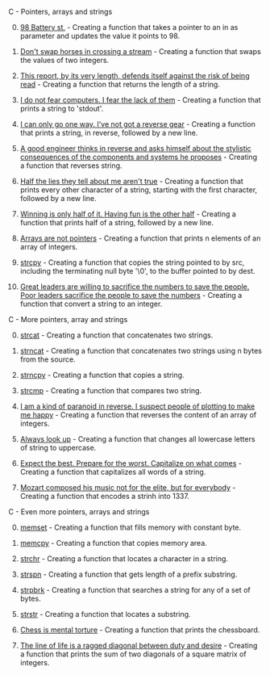 C - Pointers, arrays and strings

0. [98 Battery st.](https://github.com/hewsontrinh526/holbertonschool-low_level_programming/blob/master/pointers_arrays_strings/0-reset_to_98.c) - Creating a function that takes a pointer to an in as parameter and updates the value it points to 98.

1. [Don't swap horses in crossing a stream](https://github.com/hewsontrinh526/holbertonschool-low_level_programming/blob/master/pointers_arrays_strings/1-swap.c) - Creating a function that swaps the values of two integers.

2. [This report, by its very length, defends itself against the risk of being read](https://github.com/hewsontrinh526/holbertonschool-low_level_programming/blob/master/pointers_arrays_strings/2-strlen.c) - Creating a function that returns the length of a string.

3. [I do not fear computers. I fear the lack of them](https://github.com/hewsontrinh526/holbertonschool-low_level_programming/blob/master/pointers_arrays_strings/3-puts.c) - Creating a function that prints a string to 'stdout'.

4. [I can only go one way. I've not got a reverse gear](https://github.com/hewsontrinh526/holbertonschool-low_level_programming/blob/master/pointers_arrays_strings/4-print_rev.c) - Creating a function that prints a string, in reverse, followed by a new line.

5. [A good engineer thinks in reverse and asks himself about the stylistic consequences of the components and systems he proposes](https://github.com/hewsontrinh526/holbertonschool-low_level_programming/blob/master/pointers_arrays_strings/5-rev_string.c) - Creating a function that reverses string.

6. [Half the lies they tell about me aren't true](https://github.com/hewsontrinh526/holbertonschool-low_level_programming/blob/master/pointers_arrays_strings/6-puts2.c) - Creating a function that prints every other character of a string, starting with the first character, followed by a new line.

7. [Winning is only half of it. Having fun is the other half](https://github.com/hewsontrinh526/holbertonschool-low_level_programming/blob/master/pointers_arrays_strings/7-puts_half.c) - Creating a function that prints half of a string, followed by a new line.

8. [Arrays are not pointers](https://github.com/hewsontrinh526/holbertonschool-low_level_programming/blob/master/pointers_arrays_strings/8-print_array.c) - Creating a function that prints n elements of an array of integers.

9. [strcpy](https://github.com/hewsontrinh526/holbertonschool-low_level_programming/blob/master/pointers_arrays_strings/9-strcpy.c) - Creating a function that copies the string pointed to by src, including the terminating null byte '\0', to the buffer pointed to by dest.

10. [Great leaders are willing to sacrifice the numbers to save the people. Poor leaders sacrifice the people to save the numbers](https://github.com/hewsontrinh526/holbertonschool-low_level_programming/blob/master/pointers_arrays_strings/100-atoi.c) - Creating a function that convert a string to an integer.

C - More pointers, array and strings

0. [strcat](https://github.com/hewsontrinh526/holbertonschool-low_level_programming/blob/master/pointers_arrays_strings/0-strcat.c) - Creating a function that concatenates two strings.

1. [strncat](https://github.com/hewsontrinh526/holbertonschool-low_level_programming/blob/master/pointers_arrays_strings/1-strncat.c) - Creating a function that concatenates two strings using n bytes from the source.

2. [strncpy](https://github.com/hewsontrinh526/holbertonschool-low_level_programming/blob/master/pointers_arrays_strings/2-strncpy.c) - Creating a function that copies a string.

3. [strcmp](https://github.com/hewsontrinh526/holbertonschool-low_level_programming/blob/master/pointers_arrays_strings/3-strcmp.c) - Creating a function that compares two string.

4. [I am a kind of paranoid in reverse. I suspect people of plotting to make me happy](https://github.com/hewsontrinh526/holbertonschool-low_level_programming/blob/master/pointers_arrays_strings/4-rev_array.c) - Creating a function that reverses the content of an array of integers.

5. [Always look up](https://github.com/hewsontrinh526/holbertonschool-low_level_programming/blob/master/pointers_arrays_strings/5-string_toupper.c) - Creating a function that changes all lowercase letters of string to uppercase.

6. [Expect the best. Prepare for the worst. Capitalize on what comes](https://github.com/hewsontrinh526/holbertonschool-low_level_programming/blob/master/pointers_arrays_strings/6-cap_string.c) - Creating a function that capitalizes all words of a string.

7. [Mozart composed his music not for the elite, but for everybody](https://github.com/hewsontrinh526/holbertonschool-low_level_programming/blob/master/pointers_arrays_strings/7-leet.c) - Creating a function that encodes a strinh into 1337.

C - Even more pointers, arrays and strings

0. [memset](https://github.com/hewsontrinh526/holbertonschool-low_level_programming/blob/master/pointers_arrays_strings/0-memset.c) - Creating a function that fills memory with constant byte.

1. [memcpy](https://github.com/hewsontrinh526/holbertonschool-low_level_programming/blob/master/pointers_arrays_strings/1-memcpy.c) - Creating a function that copies memory area.

2. [strchr](https://github.com/hewsontrinh526/holbertonschool-low_level_programming/blob/master/pointers_arrays_strings/2-strchr.c) - Creating a function that locates a character in a string.

3. [strspn](https://github.com/hewsontrinh526/holbertonschool-low_level_programming/blob/master/pointers_arrays_strings/3-strspn.c) - Creating a function that gets length of a prefix substring.

4. [strpbrk](https://github.com/hewsontrinh526/holbertonschool-low_level_programming/blob/master/pointers_arrays_strings/4-strpbrk.c) - Creating a function that searches a string for any of a set of bytes.

5. [strstr](https://github.com/hewsontrinh526/holbertonschool-low_level_programming/blob/master/pointers_arrays_strings/5-strstr.c) - Creating a function that locates a substring.

6. [Chess is mental torture](https://github.com/hewsontrinh526/holbertonschool-low_level_programming/blob/master/pointers_arrays_strings/7-print_chessboard.c) - Creating a function that prints the chessboard.

7. [The line of life is a ragged diagonal between duty and desire](https://github.com/hewsontrinh526/holbertonschool-low_level_programming/blob/master/pointers_arrays_strings/8-print_diagsums.c) - Creating a function that prints the sum of two diagonals of a square matrix of integers.
